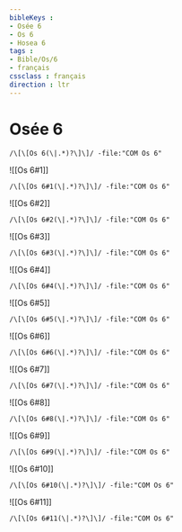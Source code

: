 ```yaml
---
bibleKeys : 
- Osée 6
- Os 6
- Hosea 6
tags : 
- Bible/Os/6
- français
cssclass : français
direction : ltr
---
```


# Osée 6

```query
/\[\[Os 6(\|.*)?\]\]/ -file:"COM Os 6"
```



![[Os 6#1]]

```query
/\[\[Os 6#1(\|.*)?\]\]/ -file:"COM Os 6"
```

![[Os 6#2]]

```query
/\[\[Os 6#2(\|.*)?\]\]/ -file:"COM Os 6"
```

![[Os 6#3]]

```query
/\[\[Os 6#3(\|.*)?\]\]/ -file:"COM Os 6"
```

![[Os 6#4]]

```query
/\[\[Os 6#4(\|.*)?\]\]/ -file:"COM Os 6"
```

![[Os 6#5]]

```query
/\[\[Os 6#5(\|.*)?\]\]/ -file:"COM Os 6"
```

![[Os 6#6]]

```query
/\[\[Os 6#6(\|.*)?\]\]/ -file:"COM Os 6"
```

![[Os 6#7]]

```query
/\[\[Os 6#7(\|.*)?\]\]/ -file:"COM Os 6"
```

![[Os 6#8]]

```query
/\[\[Os 6#8(\|.*)?\]\]/ -file:"COM Os 6"
```

![[Os 6#9]]

```query
/\[\[Os 6#9(\|.*)?\]\]/ -file:"COM Os 6"
```

![[Os 6#10]]

```query
/\[\[Os 6#10(\|.*)?\]\]/ -file:"COM Os 6"
```

![[Os 6#11]]

```query
/\[\[Os 6#11(\|.*)?\]\]/ -file:"COM Os 6"
```

